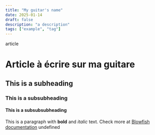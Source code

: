 ```yaml
---
title: "My guitar's name"
date: 2025-01-14
draft: false
description: "a description"
tags: ["example", "tag"]
---
```

 article

# Article à écrire sur ma guitare
## This is a subheading
### This is a subsubheading
#### This is a subsubsubheading
This is a paragraph with **bold** and *italic* text.
Check more at [Blowfish documentation](https://blowfish.page/)
undefined
